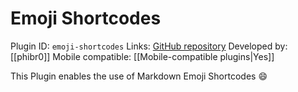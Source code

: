 # Emoji Shortcodes

Plugin ID: `emoji-shortcodes`
Links: [GitHub repository](https://github.com/phibr0/obsidian-emoji-shortcodes)
Developed by: [[phibr0]]
Mobile compatible: [[Mobile-compatible plugins|Yes]]

This Plugin enables the use of Markdown Emoji Shortcodes :smile:
